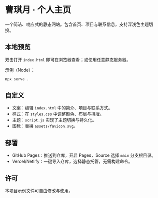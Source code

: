 # 曹琪月 · 个人主页

一个简洁、响应式的静态网站。包含首页、项目与联系信息，支持深浅色主题切换。

## 本地预览

双击打开 `index.html` 即可在浏览器查看；或使用任意静态服务器。

示例（Node）：

```bash
npx serve .
```

## 自定义
- 文案：编辑 `index.html` 中的简介、项目与联系方式。
- 样式：在 `styles.css` 中调整颜色、布局与排版。
- 主题：`script.js` 实现了主题切换与持久化。
- 图标：替换 `assets/favicon.svg`。

## 部署
- GitHub Pages：推送到仓库，开启 Pages，Source 选择 `main` 分支根目录。
- Vercel/Netlify：一键导入仓库，选择静态托管，无需构建命令。

## 许可
本项目示例文件可自由修改与使用。
